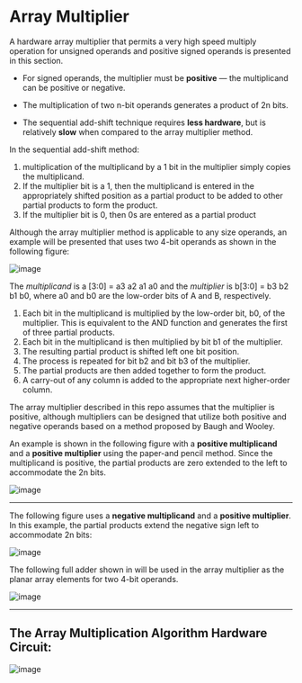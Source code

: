 # Array Multiplier


A hardware array multiplier that permits a very high speed multiply operation for unsigned operands and positive signed operands is presented in this section. 

* For signed operands, the multiplier must be **positive** — the multiplicand can be positive or negative. 

* The multiplication of two n-bit operands generates a product of 2n bits.

* The sequential add-shift technique requires **less hardware**, but is relatively **slow** when compared to the array multiplier method. 

In the sequential add-shift method:
1. multiplication of the multiplicand by a 1 bit in the multiplier simply copies the multiplicand.
2. If the multiplier bit is a 1, then the multiplicand is entered in the appropriately shifted position as a partial product to be added to other partial products to form the product.
3. If the multiplier bit is 0, then 0s are entered as a partial product

Although the array multiplier method is applicable to any size operands, an example will be presented that uses two 4-bit operands as shown in the following figure: 

![image](https://github.com/MahmouodMagdi/Fixed-Point-Multiplications/assets/72949261/e957f9b3-7955-4516-ac5e-f76948eb07a8)


The *multiplicand* is a [3:0] = a3 a2 a1 a0 and the *multiplier* is b[3:0] = b3 b2 b1 b0, where a0 and b0 are the low-order bits of A and B, respectively.

1. Each bit in the multiplicand is multiplied by the low-order bit, b0, of the multiplier. This is equivalent to the AND function and generates the first of three partial products.
2. Each bit in the multiplicand is then multiplied by bit b1 of the multiplier.
3. The resulting partial product is shifted left one bit position.
4. The process is repeated for bit b2 and bit b3 of the multiplier.
5. The partial products are then added together to form the product.
6. A carry-out of any column is added to the appropriate next higher-order column.



The array multiplier described in this repo assumes that the multiplier is positive, although multipliers can be designed that utilize both positive and negative operands based on a method proposed by Baugh and Wooley.


An example is shown in the following figure with a **positive multiplicand** and a **positive multiplier** using the paper-and pencil method. 
Since the multiplicand is positive, the partial products are zero extended to the left to accommodate the 2n bits. 

![image](https://github.com/MahmouodMagdi/Fixed-Point-Multiplications/assets/72949261/08eff3c6-b1d9-4a0f-9d46-082d91e54a19)


---


The following figure uses a **negative multiplicand** and a **positive multiplier**. In this example, the partial products extend the negative sign left to accommodate 2n bits: 

![image](https://github.com/MahmouodMagdi/Fixed-Point-Multiplications/assets/72949261/c46629e8-ecae-4abc-891b-f6c8e5c6f245)


The following full adder shown in will be used in the array multiplier as the planar array elements for two 4-bit operands.

![image](https://github.com/MahmouodMagdi/Fixed-Point-Multiplications/assets/72949261/4713d189-debc-475f-b80f-a1d942ecffbb)

---

## The Array Multiplication Algorithm Hardware Circuit:

![image](https://github.com/MahmouodMagdi/Fixed-Point-Multiplications/assets/72949261/e86b3663-6088-4c53-81d7-881370395279)

